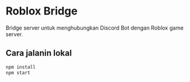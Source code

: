 # Roblox Bridge

Bridge server untuk menghubungkan Discord Bot dengan Roblox game server.

## Cara jalanin lokal
```bash
npm install
npm start